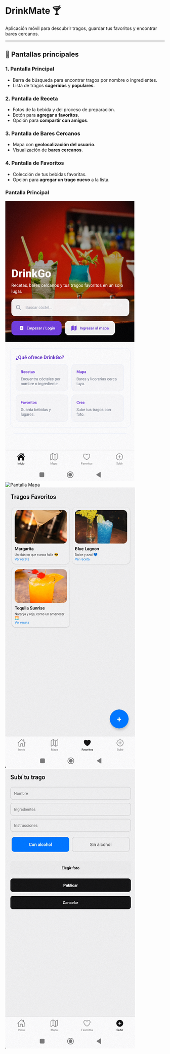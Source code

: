 # DrinkMate 🍸

Aplicación móvil para descubrir tragos, guardar tus favoritos y encontrar bares cercanos.  

---

## 📱 Pantallas principales

### 1. Pantalla Principal
- Barra de búsqueda para encontrar tragos por nombre o ingredientes.  
- Lista de tragos **sugeridos** y **populares**.  

### 2. Pantalla de Receta
- Fotos de la bebida y del proceso de preparación.  
- Botón para **agregar a favoritos**.  
- Opción para **compartir con amigos**.  

### 3. Pantalla de Bares Cercanos
- Mapa con **geolocalización del usuario**.  
- Visualización de **bares cercanos**.  

### 4. Pantalla de Favoritos
- Colección de tus bebidas favoritas.  
- Opción para **agregar un trago nuevo** a la lista.  

### Pantalla Principal
![Pantalla Principal](screenshots/Home.png)
![Pantalla Mapa ](screenshots/)
![Pantalla de Receta](screenshots/Favoritos.png)
![Pantalla Subir](screenshots/subir.png)



